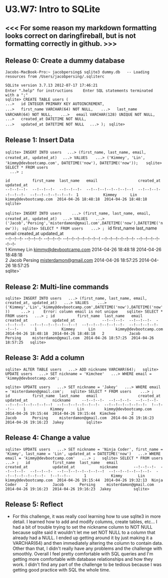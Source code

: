 # U3.W7: Intro to SQLite
## <<< For some reason my markdown formatting looks correct on daringfireball, but is not formatting correctly in github. >>>
## Release 0: Create a dummy database

`Jacobs-MacBook-Pro:~ jacobpersing$ sqlite3 dummy.db  
-- Loading resources from /Users/jacobpersing/.sqliterc`

`SQLite version 3.7.13 2012-07-17 17:46:21 `   
`Enter ".help" for instructions    `
`Enter SQL statements terminated with a ";" `   
`sqlite> CREATE TABLE users ( `   
  ` ...>   id INTEGER PRIMARY KEY AUTOINCREMENT,  `  
   `...>   first_name VARCHAR(64) NOT NULL,   `
  ` ...>   last_name  VARCHAR(64) NOT NULL,    `
  ` ...>   email VARCHAR(128) UNIQUE NOT NULL, `   
   `...>   created_at DATETIME NOT NULL,  `  
  ` ...>   updated_at DATETIME NOT NULL   `
  ` ...> );  `
`sqlite> `  

## Release 1: Insert Data 

`sqlite> INSERT INTO users  `
   `...> (first_name, last_name, email, created_at, updated_at)  ` 
   `...> VALUES   `
   `...> ('Kimmey', 'Lin', 'kimmy@devbootcamp.com', DATETIME('now'), DATETIME('now'));   `
`sqlite> SELECT * FROM users `   
 `  ...> ;`
   
`id          first_name  last_name   email                  created_at           updated_at   `        
`--!--!--!-  --!--!--!-  --!--!--!-  --!--!--!--!--!--!--!  --!--!--!--!--!--!-  --!--!--!--!--!--!- ` 
`1           Kimmey      Lin         kimmy@devbootcamp.com  2014-04-26 18:48:18  2014-04-26 18:48:18  `
`sqlite>`       

`sqlite> INSERT INTO users  `
`   ...> (first_name, last_name, email, created_at, updated_at)  `
 `  ...> VALUES  `
`   ...> ('Jacob','Persing','misterdamon@gmail.com',DATETIME('now'),DATETIME('now'));  `
`sqlite> SELECT * FROM users ` 
`   ...> ;  `
id          first_name  last_name   email                  created_at           updated_at           
--!--!--!-  --!--!--!-  --!--!--!-  --!--!--!--!--!--!--!  --!--!--!--!--!--!-  --!--!--!--!--!--!-      
1           Kimmey      Lin         kimmy@devbootcamp.com  2014-04-26 18:48:18  2014-04-26 18:48:18   
2           Jacob       Persing     misterdamon@gmail.com  2014-04-26 18:57:25  2014-04-26 18:57:25   
sqlite>`  
## Release 2: Multi-line commands

`sqlite> INSERT INTO users  
   ...> (first_name, last_name, email, created_at, updated_at)  
   ...> VALUES   
   ...> ('Kimmey','Lin','kimmy@devbootcamp.com',DATETIME('now'),DATETIME('now'))    
   ...> ;   
Error: column email is not unique   
sqlite> SELECT * FROM users  
   ...> ;
id          first_name  last_name   email                  created_at           updated_at           
--!--!--!-  --!--!--!-  --!--!--!-  --!--!--!--!--!--!--!  --!--!--!--!--!--!-  --!--!--!--!--!--!-      
1           Kimmey      Lin         kimmy@devbootcamp.com  2014-04-26 18:48:18  2014-04-26 18:48:18  
2           Jacob       Persing     misterdamon@gmail.com  2014-04-26 18:57:25  2014-04-26 18:57:25  
sqlite> `

## Release 3: Add a column

` sqlite> ALTER TABLE users  
   ...> ADD nickname VARCHAR(64);  
sqlite> UPDATE users  
   ...> SET nickname = 'Kimchee'  
   ...> WHERE email = 'kimmy@devbootcamp.com';  `

` sqlite> UPDATE users  
   ...> SET nickname = 'Jakey'  
   ...> WHERE email = 'misterdamon@gmail.com';  
sqlite> SELECT * FROM users   
   ...> ;  
id          first_name  last_name   email                  created_at           updated_at           nickname    
--!--!--!-  --!--!--!-  --!--!--!-  --!--!--!--!--!--!--!  --!--!--!--!--!--!-  --!--!--!--!--!--!-  !--!--!--   
1           Kimmey      Lin         kimmy@devbootcamp.com  2014-04-26 19:15:44  2014-04-26 19:15:44  Kimchee      
2           Jacob       Persing     misterdamon@gmail.com  2014-04-26 19:16:23  2014-04-26 19:16:23  Jakey         
sqlite> `  
## Release 4: Change a value

`sqlite> UPDATE users  
   ...> SET nickname = 'Ninja Coder', first_name = 'Kimmy', last_name = 'Lin', updated_at = DATETIME('now')  
   ...> WHERE email = 'kimmy@devbootcamp.com'  
   ...> ;  
sqlite> SELECT * FROM users  
   ...> ;  
id          first_name  last_name   email                  created_at           updated_at           nickname      
--!--!--!-  --!--!--!-  --!--!--!-  --!--!--!--!--!--!--!  --!--!--!--!--!--!-  --!--!--!--!--!--!-  !--!--!--     
1           Kimmy       Lin         kimmy@devbootcamp.com  2014-04-26 19:15:44  2014-04-26 19:32:13  Ninja Coder   
2           Jacob       Persing     misterdamon@gmail.com  2014-04-26 19:16:23  2014-04-26 19:16:23  Jakey         
sqlite> `   

## Release 5: Reflect

* For this challenge, it was really cool learning how to use sqlite3 in more detail. I learned how to add and modify columns, create tables, etc... I had a bit of trouble trying to set the nickname column to NOT NULL because sqlite said it wouldn't let me set NOT NULL to a column that already had a NULL. I ended up getting around it by just making it a VARCHAR(64) and then immediately altering the column to contain data. Other than that, I didn't really have any problems and the challenge with smoothly. Overall I feel pretty comfortable with SQL queries and I'm getting more comfortable with database relationships and how they work. I didn't find any part of the challenge to be tedious because I was getting good practice with SQL the whole time.
